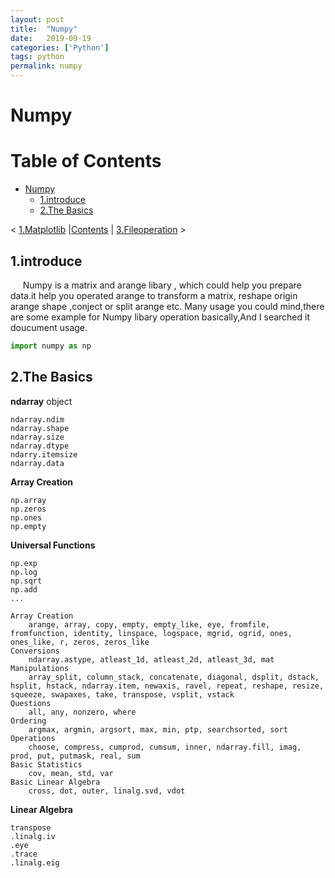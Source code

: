 ```yaml
---
layout: post
title:  "Numpy"
date:   2019-09-19
categories: ['Python']
tags: python
permalink: numpy
---
```



# Numpy

<h1>Table of Contents<span class="tocSkip"></span></h1>
<div class="toc"><ul class="toc-item"><li><span><a href="#Numpy" data-toc-modified-id="Numpy-1">Numpy</a></span><ul class="toc-item"><li><span><a href="#1.introduce" data-toc-modified-id="1.introduce-1.1">1.introduce</a></span></li><li><span><a href="#2.The-Basics" data-toc-modified-id="2.The-Basics-1.2">2.The Basics</a></span></li></ul></li></ul></div>

<!--NAVIGATION-->
< [1.Matplotlib](1.Matplotlib.ipynb)  |[Contents]() | [3.Fileoperation](3.Fileoperation.ipynb) >

## 1.introduce 

&nbsp;&nbsp;&nbsp;&nbsp; Numpy is a matrix and arange libary , which could help you prepare data.it help you operated arange to transform a matrix, reshape origin arange shape ,conject or split arange etc. Many usage you could mind,there are some example for Numpy libary operation basically,And I searched it doucument usage.


```python
import numpy as np 
```

## 2.The Basics

<b>ndarray</b> object

    ndarray.ndim
    ndarray.shape
    ndarray.size
    ndarray.dtype
    ndarry.itemsize
    ndarray.data
    

<b>Array Creation</b>

    np.array
    np.zeros
    np.ones
    np.empty
    

<b>Universal Functions</b>

    np.exp
    np.log
    np.sqrt
    np.add
    ...

    Array Creation
        arange, array, copy, empty, empty_like, eye, fromfile, fromfunction, identity, linspace, logspace, mgrid, ogrid, ones, ones_like, r, zeros, zeros_like
    Conversions
        ndarray.astype, atleast_1d, atleast_2d, atleast_3d, mat
    Manipulations
        array_split, column_stack, concatenate, diagonal, dsplit, dstack, hsplit, hstack, ndarray.item, newaxis, ravel, repeat, reshape, resize, squeeze, swapaxes, take, transpose, vsplit, vstack
    Questions
        all, any, nonzero, where
    Ordering
        argmax, argmin, argsort, max, min, ptp, searchsorted, sort
    Operations
        choose, compress, cumprod, cumsum, inner, ndarray.fill, imag, prod, put, putmask, real, sum
    Basic Statistics
        cov, mean, std, var
    Basic Linear Algebra
        cross, dot, outer, linalg.svd, vdot

<b>Linear Algebra</b>

    transpose
    .linalg.iv
    .eye
    .trace
    .linalg.eig

<b>
